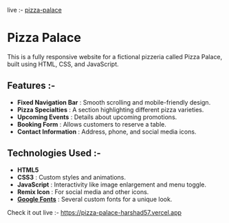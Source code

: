 live :- [pizza-palace](https://pizza-palace-harshad57.vercel.app)
# Pizza Palace

This is a fully responsive website for a fictional pizzeria called Pizza Palace, built using HTML, CSS, and JavaScript.

## Features :-

- **Fixed Navigation Bar** : Smooth scrolling and mobile-friendly design.
- **Pizza Specialties** : A section highlighting different pizza varieties.
- **Upcoming Events** : Details about upcoming promotions.
- **Booking Form** : Allows customers to reserve a table.
- **Contact Information** : Address, phone, and social media icons.

## Technologies Used :-

- **HTML5**
- **CSS3** : Custom styles and animations.
- **JavaScript** : Interactivity like image enlargement and menu toggle.
- **Remix Icon** : For social media and other icons.
- **[Google Fonts](https://fonts.google.com/)** : Several custom fonts for a unique look.

Check it out live :- https://pizza-palace-harshad57.vercel.app
